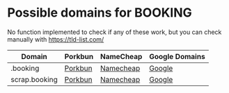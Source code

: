 # Possible domains for BOOKING

No function implemented to check if any of these work, but you can check manually with https://tld-list.com/

| Domain | Porkbun | NameCheap | Google Domains |
|---|---|---|---|
| .booking | [Porkbun](https://porkbun.com/checkout/search?prb=e814663da1&tlds=&idnLanguage=&search=search&q=.booking) | [Namecheap](https://www.namecheap.com/domains/registration/results/?domain=.booking) | [Google](https://domains.google.com/registrar/search?searchTerm=.booking) |
| scrap.booking | [Porkbun](https://porkbun.com/checkout/search?prb=e814663da1&tlds=&idnLanguage=&search=search&q=scrap.booking) | [Namecheap](https://www.namecheap.com/domains/registration/results/?domain=scrap.booking) | [Google](https://domains.google.com/registrar/search?searchTerm=scrap.booking) |
